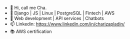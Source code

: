 - 👋 Hi, call me Cha.
- 🌱 Django | JS | Linux | PostgreSQL | Fintech | AWS
- 💞️ Web development | API services | Chatbots
- 📫 Linkedin: https://www.linkedin.com/in/charizapladin/
- :books: AWS certification
<!---
devpladinc/devpladinc is a ✨ special ✨ repository because its `README.md` (this file) appears on your GitHub profile.
You can click the Preview link to take a look at your changes.
--->
